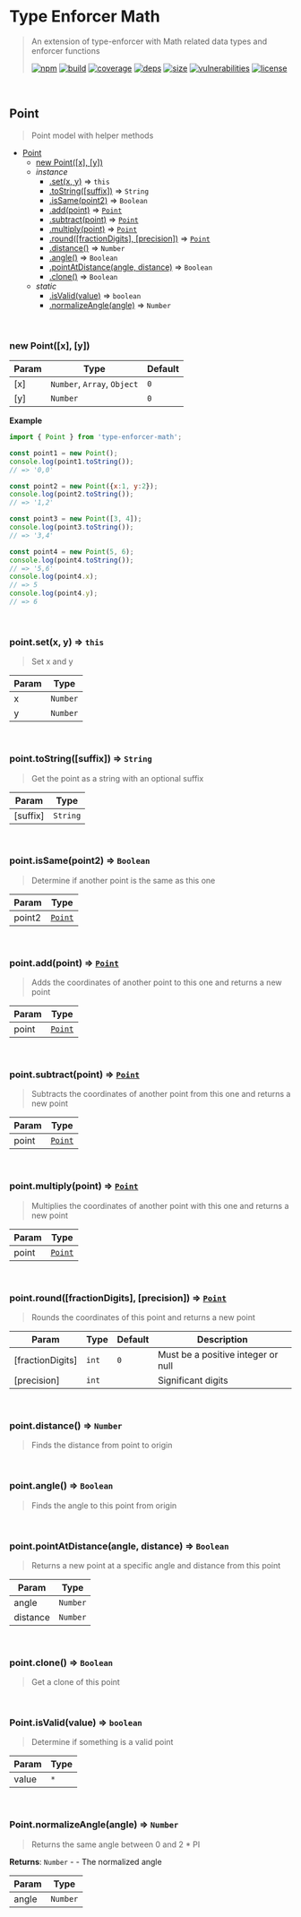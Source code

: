 # Type Enforcer Math

> An extension of type-enforcer with Math related data types and enforcer functions
>
> [![npm][npm]][npm-url]
[![build][build]][build-url]
[![coverage][coverage]][coverage-url]
[![deps][deps]][deps-url]
[![size][size]][size-url]
[![vulnerabilities][vulnerabilities]][vulnerabilities-url]
[![license][license]][license-url]


<br><a name="Point"></a>

## Point
> Point model with helper methods


* [Point](#Point)
    * [new Point([x], [y])](#new_Point_new)
    * _instance_
        * [.set(x, y)](#Point+set) ⇒ <code>this</code>
        * [.toString([suffix])](#Point+toString) ⇒ <code>String</code>
        * [.isSame(point2)](#Point+isSame) ⇒ <code>Boolean</code>
        * [.add(point)](#Point+add) ⇒ [<code>Point</code>](#Point)
        * [.subtract(point)](#Point+subtract) ⇒ [<code>Point</code>](#Point)
        * [.multiply(point)](#Point+multiply) ⇒ [<code>Point</code>](#Point)
        * [.round([fractionDigits], [precision])](#Point+round) ⇒ [<code>Point</code>](#Point)
        * [.distance()](#Point+distance) ⇒ <code>Number</code>
        * [.angle()](#Point+angle) ⇒ <code>Boolean</code>
        * [.pointAtDistance(angle, distance)](#Point+pointAtDistance) ⇒ <code>Boolean</code>
        * [.clone()](#Point+clone) ⇒ <code>Boolean</code>
    * _static_
        * [.isValid(value)](#Point.isValid) ⇒ <code>boolean</code>
        * [.normalizeAngle(angle)](#Point.normalizeAngle) ⇒ <code>Number</code>


<br><a name="new_Point_new"></a>

### new Point([x], [y])

| Param | Type | Default |
| --- | --- | --- |
| [x] | <code>Number</code>, <code>Array</code>, <code>Object</code> | <code>0</code> | 
| [y] | <code>Number</code> | <code>0</code> | 

**Example**  
``` javascriptimport { Point } from 'type-enforcer-math';const point1 = new Point();console.log(point1.toString());// => '0,0'const point2 = new Point({x:1, y:2});console.log(point2.toString());// => '1,2'const point3 = new Point([3, 4]);console.log(point3.toString());// => '3,4'const point4 = new Point(5, 6);console.log(point4.toString());// => '5,6'console.log(point4.x);// => 5console.log(point4.y);// => 6```

<br><a name="Point+set"></a>

### point.set(x, y) ⇒ <code>this</code>
> Set x and y


| Param | Type |
| --- | --- |
| x | <code>Number</code> | 
| y | <code>Number</code> | 


<br><a name="Point+toString"></a>

### point.toString([suffix]) ⇒ <code>String</code>
> Get the point as a string with an optional suffix


| Param | Type |
| --- | --- |
| [suffix] | <code>String</code> | 


<br><a name="Point+isSame"></a>

### point.isSame(point2) ⇒ <code>Boolean</code>
> Determine if another point is the same as this one


| Param | Type |
| --- | --- |
| point2 | [<code>Point</code>](#Point) | 


<br><a name="Point+add"></a>

### point.add(point) ⇒ [<code>Point</code>](#Point)
> Adds the coordinates of another point to this one and returns a new point


| Param | Type |
| --- | --- |
| point | [<code>Point</code>](#Point) | 


<br><a name="Point+subtract"></a>

### point.subtract(point) ⇒ [<code>Point</code>](#Point)
> Subtracts the coordinates of another point from this one and returns a new point


| Param | Type |
| --- | --- |
| point | [<code>Point</code>](#Point) | 


<br><a name="Point+multiply"></a>

### point.multiply(point) ⇒ [<code>Point</code>](#Point)
> Multiplies the coordinates of another point with this one and returns a new point


| Param | Type |
| --- | --- |
| point | [<code>Point</code>](#Point) | 


<br><a name="Point+round"></a>

### point.round([fractionDigits], [precision]) ⇒ [<code>Point</code>](#Point)
> Rounds the coordinates of this point and returns a new point


| Param | Type | Default | Description |
| --- | --- | --- | --- |
| [fractionDigits] | <code>int</code> | <code>0</code> | Must be a positive integer or null |
| [precision] | <code>int</code> |  | Significant digits |


<br><a name="Point+distance"></a>

### point.distance() ⇒ <code>Number</code>
> Finds the distance from point to origin


<br><a name="Point+angle"></a>

### point.angle() ⇒ <code>Boolean</code>
> Finds the angle to this point from origin


<br><a name="Point+pointAtDistance"></a>

### point.pointAtDistance(angle, distance) ⇒ <code>Boolean</code>
> Returns a new point at a specific angle and distance from this point


| Param | Type |
| --- | --- |
| angle | <code>Number</code> | 
| distance | <code>Number</code> | 


<br><a name="Point+clone"></a>

### point.clone() ⇒ <code>Boolean</code>
> Get a clone of this point


<br><a name="Point.isValid"></a>

### Point.isValid(value) ⇒ <code>boolean</code>
> Determine if something is a valid point


| Param | Type |
| --- | --- |
| value | <code>\*</code> | 


<br><a name="Point.normalizeAngle"></a>

### Point.normalizeAngle(angle) ⇒ <code>Number</code>
> Returns the same angle between 0 and 2 * PI

**Returns**: <code>Number</code> - - The normalized angle  

| Param | Type |
| --- | --- |
| angle | <code>Number</code> | 


[npm]: https://img.shields.io/npm/v/type-enforcer-math.svg
[npm-url]: https://npmjs.com/package/type-enforcer-math
[build]: https://travis-ci.org/DarrenPaulWright/type-enforcer-math.svg?branch&#x3D;master
[build-url]: https://travis-ci.org/DarrenPaulWright/type-enforcer-math
[coverage]: https://coveralls.io/repos/github/DarrenPaulWright/type-enforcer-math/badge.svg?branch&#x3D;master
[coverage-url]: https://coveralls.io/github/DarrenPaulWright/type-enforcer-math?branch&#x3D;master
[deps]: https://david-dm.org/DarrenPaulWright/type-enforcer-math.svg
[deps-url]: https://david-dm.org/DarrenPaulWright/type-enforcer-math
[size]: https://packagephobia.now.sh/badge?p&#x3D;type-enforcer-math
[size-url]: https://packagephobia.now.sh/result?p&#x3D;type-enforcer-math
[vulnerabilities]: https://snyk.io/test/github/DarrenPaulWright/type-enforcer-math/badge.svg?targetFile&#x3D;package.json
[vulnerabilities-url]: https://snyk.io/test/github/DarrenPaulWright/type-enforcer-math?targetFile&#x3D;package.json
[license]: https://img.shields.io/github/license/DarrenPaulWright/type-enforcer-math.svg
[license-url]: https://npmjs.com/package/type-enforcer-math/LICENSE.md
